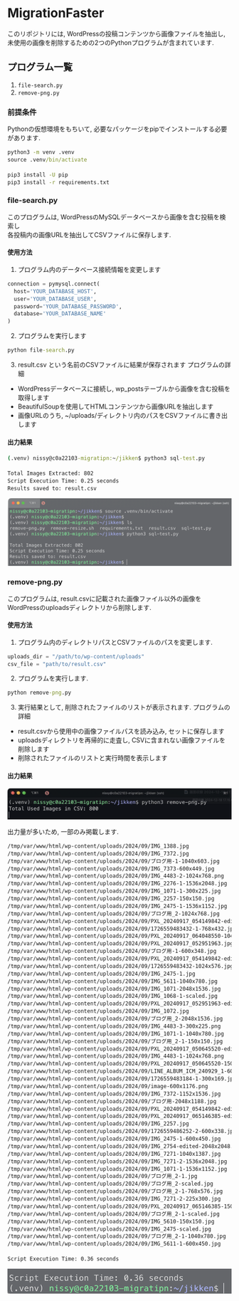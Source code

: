 # MigrationFaster

このリポジトリには, WordPressの投稿コンテンツから画像ファイルを抽出し, 未使用の画像を削除するための2つのPythonプログラムが含まれています.

## プログラム一覧

1. `file-search.py`
2. `remove-png.py`

### 前提条件
Pythonの仮想環境をもちいて, 必要なパッケージをpipでインストールする必要があります.
```cmd
python3 -m venv .venv
source .venv/bin/activate

pip3 install -U pip
pip3 install -r requirements.txt
```

### file-search.py

このプログラムは, WordPressのMySQLデータベースから画像を含む投稿を検索し  
各投稿内の画像URLを抽出してCSVファイルに保存します.

#### 使用方法

1. プログラム内のデータベース接続情報を変更します
```Python
connection = pymysql.connect(
  host='YOUR_DATABASE_HOST',
  user='YOUR_DATABASE_USER',
  password='YOUR_DATABASE_PASSWORD',
  database='YOUR_DATABASE_NAME'
)
```

2. プログラムを実行します
```cmd
python file-search.py
```
 
3. result.csv という名前のCSVファイルに結果が保存されます
   プログラムの詳細
- WordPressデータベースに接続し, wp_postsテーブルから画像を含む投稿を取得します
- BeautifulSoupを使用してHTMLコンテンツから画像URLを抽出します
- 画像URLのうち, ~/uploads/ディレクトリ内のパスをCSVファイルに書き出します

#### 出力結果
```cmd
(.venv) nissy@c0a22103-migratipn:~/jikken$ python3 sql-test.py

Total Images Extracted: 802
Script Execution Time: 0.25 seconds
Results saved to: result.csv
```
![Filesearch Console](img/filesearch-console.png)


### remove-png.py

このプログラムは, result.csvに記載された画像ファイル以外の画像をWordPressのuploadsディレクトリから削除します.

#### 使用方法

1. プログラム内のディレクトリパスとCSVファイルのパスを変更します.
```Python
uploads_dir = "/path/to/wp-content/uploads"
csv_file = "path/to/result.csv"
```

2. プログラムを実行します.
```cmd
python remove-png.py
```

3. 実行結果として, 削除されたファイルのリストが表示されます.
プログラムの詳細
- result.csvから使用中の画像ファイルパスを読み込み, セットに保存します
- uploadsディレクトリを再帰的に走査し, CSVに含まれない画像ファイルを削除します
- 削除されたファイルのリストと実行時間を表示します


#### 出力結果

![Begin Remove Console](img/filesearch-console-begin.png)

出力量が多いため, 一部のみ掲載します.
```cmd
/tmp/var/www/html/wp-content/uploads/2024/09/IMG_1388.jpg
/tmp/var/www/html/wp-content/uploads/2024/09/IMG_7372.jpg
/tmp/var/www/html/wp-content/uploads/2024/09/ブログ用-1-1040x603.jpg
/tmp/var/www/html/wp-content/uploads/2024/09/IMG_7373-600x449.jpg
/tmp/var/www/html/wp-content/uploads/2024/09/IMG_4483-2-1024x768.png
/tmp/var/www/html/wp-content/uploads/2024/09/IMG_2276-1-1536x2048.jpg
/tmp/var/www/html/wp-content/uploads/2024/09/IMG_1071-1-300x225.jpg
/tmp/var/www/html/wp-content/uploads/2024/09/IMG_2257-150x150.jpg
/tmp/var/www/html/wp-content/uploads/2024/09/IMG_2475-1-1536x1152.jpg
/tmp/var/www/html/wp-content/uploads/2024/09/ブログ用_2-1024x768.jpg
/tmp/var/www/html/wp-content/uploads/2024/09/PXL_20240917_054149842-edited-2048x2048.jpg
/tmp/var/www/html/wp-content/uploads/2024/09/1726559483432-1-768x432.jpg
/tmp/var/www/html/wp-content/uploads/2024/09/PXL_20240917_064048550-1040x1849.jpg
/tmp/var/www/html/wp-content/uploads/2024/09/PXL_20240917_052951963.jpg
/tmp/var/www/html/wp-content/uploads/2024/09/ブログ用-1-600x348.jpg
/tmp/var/www/html/wp-content/uploads/2024/09/PXL_20240917_054149842-edited-600x600.jpg
/tmp/var/www/html/wp-content/uploads/2024/09/1726559483432-1024x576.jpg
/tmp/var/www/html/wp-content/uploads/2024/09/IMG_2475-1.jpg
/tmp/var/www/html/wp-content/uploads/2024/09/IMG_5611-1040x780.jpg
/tmp/var/www/html/wp-content/uploads/2024/09/IMG_1071-2048x1536.jpg
/tmp/var/www/html/wp-content/uploads/2024/09/IMG_1068-1-scaled.jpg
/tmp/var/www/html/wp-content/uploads/2024/09/PXL_20240917_052951963-edited-1536x1536.jpg
/tmp/var/www/html/wp-content/uploads/2024/09/IMG_1072.jpg
/tmp/var/www/html/wp-content/uploads/2024/09/ブログ用_2-2048x1536.jpg
/tmp/var/www/html/wp-content/uploads/2024/09/IMG_4483-3-300x225.png
/tmp/var/www/html/wp-content/uploads/2024/09/IMG_1071-1-1040x780.jpg
/tmp/var/www/html/wp-content/uploads/2024/09/ブログ用_2-1-150x150.jpg
/tmp/var/www/html/wp-content/uploads/2024/09/PXL_20240917_050645520-edited-150x150.jpg
/tmp/var/www/html/wp-content/uploads/2024/09/IMG_4483-1-1024x768.png
/tmp/var/www/html/wp-content/uploads/2024/09/PXL_20240917_050645520-150x150.jpg
/tmp/var/www/html/wp-content/uploads/2024/09/LINE_ALBUM_ICM_240929_1-600x1067.jpg
/tmp/var/www/html/wp-content/uploads/2024/09/1726559483184-1-300x169.jpg
/tmp/var/www/html/wp-content/uploads/2024/09/image-600x1176.png
/tmp/var/www/html/wp-content/uploads/2024/09/IMG_7372-1152x1536.jpg
/tmp/var/www/html/wp-content/uploads/2024/09/ブログ用-2048x1188.jpg
/tmp/var/www/html/wp-content/uploads/2024/09/PXL_20240917_054149842-edited-300x300.jpg
/tmp/var/www/html/wp-content/uploads/2024/09/PXL_20240917_065146385-edited-600x600.jpg
/tmp/var/www/html/wp-content/uploads/2024/09/IMG_2257.jpg
/tmp/var/www/html/wp-content/uploads/2024/09/1726559486252-2-600x338.jpg
/tmp/var/www/html/wp-content/uploads/2024/09/IMG_2475-1-600x450.jpg
/tmp/var/www/html/wp-content/uploads/2024/09/IMG_2754-edited-2048x2048.jpg
/tmp/var/www/html/wp-content/uploads/2024/09/IMG_7271-1040x1387.jpg
/tmp/var/www/html/wp-content/uploads/2024/09/IMG_7271-2-1536x2048.jpg
/tmp/var/www/html/wp-content/uploads/2024/09/IMG_1071-1-1536x1152.jpg
/tmp/var/www/html/wp-content/uploads/2024/09/ブログ用_2-1.jpg
/tmp/var/www/html/wp-content/uploads/2024/09/ブログ用_2-scaled.jpg
/tmp/var/www/html/wp-content/uploads/2024/09/ブログ用_2-1-768x576.jpg
/tmp/var/www/html/wp-content/uploads/2024/09/IMG_7271-2-225x300.jpg
/tmp/var/www/html/wp-content/uploads/2024/09/PXL_20240917_065146385-150x150.jpg
/tmp/var/www/html/wp-content/uploads/2024/09/ブログ用_2-1-scaled.jpg
/tmp/var/www/html/wp-content/uploads/2024/09/IMG_5610-150x150.jpg
/tmp/var/www/html/wp-content/uploads/2024/09/IMG_2475-scaled.jpg
/tmp/var/www/html/wp-content/uploads/2024/09/ブログ用_2-1-1040x780.jpg
/tmp/var/www/html/wp-content/uploads/2024/09/IMG_5611-1-600x450.jpg

Script Execution Time: 0.36 seconds
```

![Remove Console](img/remove-console.png)


